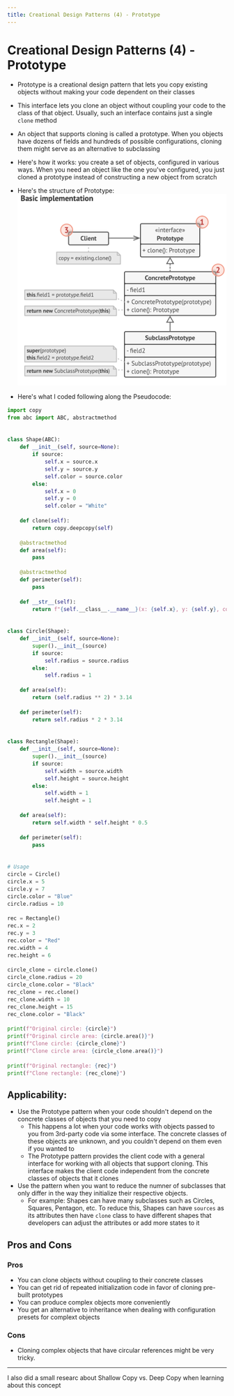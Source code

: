 ```yaml
---
title: Creational Design Patterns (4) - Prototype
---
```


# Creational Design Patterns (4) - Prototype

- Prototype is a creational design pattern that lets you copy existing objects without making your code dependent on their classes
- This interface lets you clone an object without coupling your code to the class of that object. Usually, such an interface contains just a single ```clone``` method
- An object that supports cloning is called a prototype. When you objects have dozens of fields and hundreds of possible configurations, cloning them might serve as an alternative to subclassing
- Here's how it works: you create a set of objects, configured in various ways. When you need an object like the one you've configured, you just cloned a prototype instead of constructing a new object from scratch
- Here's the structure of Prototype:
![Prototype Structure](screenshots/prototype_structure.png)

- Here's what I coded following along the Pseudocode:
```python
import copy
from abc import ABC, abstractmethod


class Shape(ABC):
    def __init__(self, source=None):
        if source:
            self.x = source.x
            self.y = source.y
            self.color = source.color
        else:
            self.x = 0
            self.y = 0
            self.color = "White"

    def clone(self):
        return copy.deepcopy(self)

    @abstractmethod
    def area(self):
        pass

    @abstractmethod
    def perimeter(self):
        pass

    def __str__(self):
        return f"{self.__class__.__name__}(x: {self.x}, y: {self.y}, color: {self.color})"


class Circle(Shape):
    def __init__(self, source=None):
        super().__init__(source)
        if source:
            self.radius = source.radius
        else:
            self.radius = 1

    def area(self):
        return (self.radius ** 2) * 3.14

    def perimeter(self):
        return self.radius * 2 * 3.14


class Rectangle(Shape):
    def __init__(self, source=None):
        super().__init__(source)
        if source:
            self.width = source.width
            self.height = source.height
        else:
            self.width = 1
            self.height = 1

    def area(self):
        return self.width * self.height * 0.5

    def perimeter(self):
        pass


# Usage
circle = Circle()
circle.x = 5
circle.y = 7
circle.color = "Blue"
circle.radius = 10

rec = Rectangle()
rec.x = 2
rec.y = 3
rec.color = "Red"
rec.width = 4
rec.height = 6

circle_clone = circle.clone()
circle_clone.radius = 20
circle_clone.color = "Black"
rec_clone = rec.clone()
rec_clone.width = 10
rec_clone.height = 15
rec_clone.color = "Black"

print(f"Original circle: {circle}")
print(f"Original circle area: {circle.area()}")
print(f"Clone circle: {circle_clone}")
print(f"Clone circle area: {circle_clone.area()}")

print(f"Original rectangle: {rec}")
print(f"Clone rectangle: {rec_clone}")
```

## Applicability:
- Use the Prototype pattern when your code shouldn't depend on the concrete classes of objects that you need to copy
    * This happens a lot when your code works with objects passed to you from 3rd-party code via some interface. The concrete classes of these objects are unknown, and you couldn't depend on them even if you wanted to 
    * The Prototype pattern provides the client code with a general interface for working with all objects that support cloning. This interface makes the client code independent from the concrete classes of objects that it clones
- Use the pattern when you want to reduce the numner of subclasses that only differ in the way they initialize their respective objects. 
    - For example: Shapes can have many subclasses such as Circles, Squares, Pentagon, etc. To reduce this, Shapes can have ```sources``` as its attributes then have ```clone``` class to have different shapes that developers can adjust the attributes or add more states to it

## Pros and Cons
### Pros
- You can clone objects without coupling to their concrete classes
- You can get rid of repeated initialization code in favor of cloning pre-built prototypes
- You can produce complex objects more conveniently
- You get an alternative to inheritance when dealing with configuration presets for complext objects

### Cons
- Cloning complex objects that have circular references might be very tricky.

---

I also did a small researc about Shallow Copy vs. Deep Copy when learning about this concept
